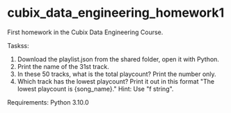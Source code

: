 # cubix_data_engineering_homework1
First homework in the Cubix Data Engineering Course.

Taskss:
1. Download the playlist.json from the shared folder, open it with Python.
2. Print the name of the 31st track.
3. In these 50 tracks, what is the total playcount? Print the number only.
4. Which track has the lowest playcount? Print it out in this format "The lowest playcount is {song_name}." Hint: Use "f string".

Requirements:
Python 3.10.0